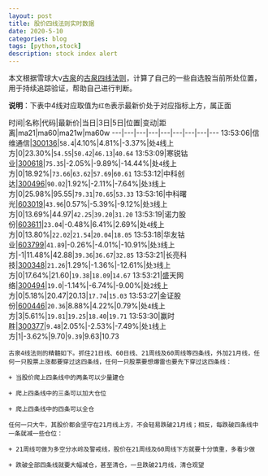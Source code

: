 ```yaml
---
layout: post
title: 股价四线法则实时数据
date: 2020-5-10
categories: blog
tags: [python,stock]
description: stock index alert
---
```



本文根据雪球大v[古泉](https://xueqiu.com/u/7148646888)的[古泉四线法则](https://xueqiu.com/7148646888/130498192)，计算了自己的一些自选股当前所处位置，用于持续追踪验证，帮助自己进行判断。

**说明**：下表中4线对应取值为`红色`表示最新价处于对应指标上方，属正面

时间|名称|代码|最新价|当日|3日|5日|位置|变动|距离|ma21|ma60|ma21w|ma60w
---|---|---|---|---|---|---|---|---
13:53:06|信维通信|[300136](https://xueqiu.com/S/SZ300136)|`58.4`|4.10%|4.81%|-3.37%|处`4`线上方|0|23.30%|`54.55`|`50.42`|`46.13`|`40.64`
13:53:09|寒锐钴业|[300618](https://xueqiu.com/S/SZ300618)|`75.35`|-2.05%|-9.89%|-14.44%|处`4`线上方|0|18.92%|`73.66`|`63.62`|`57.69`|`60.61`
13:53:12|中科创达|[300496](https://xueqiu.com/S/SZ300496)|`90.02`|1.92%|-2.11%|-7.64%|处`3`线上方|0|25.98%|95.55|`79.31`|`70.65`|`53.33`
13:53:16|中科曙光|[603019](https://xueqiu.com/S/SH603019)|`43.96`|0.57%|-5.39%|-9.12%|处`3`线上方|0|13.69%|44.97|`42.25`|`39.20`|`31.20`
13:53:19|诺力股份|[603611](https://xueqiu.com/S/SH603611)|`23.04`|-0.48%|6.41%|2.69%|处`4`线上方|0|13.80%|`22.02`|`21.54`|`20.04`|`18.05`
13:53:18|华友钴业|[603799](https://xueqiu.com/S/SH603799)|`41.89`|-0.26%|-4.01%|-10.91%|处`3`线上方|-1|11.48%|42.88|`39.36`|`36.67`|`32.85`
13:53:21|长亮科技|[300348](https://xueqiu.com/S/SZ300348)|`21.26`|1.29%|-1.36%|-12.61%|处`3`线上方|0|17.64%|21.60|`19.38`|`18.09`|`14.67`
13:53:21|盛天网络|[300494](https://xueqiu.com/S/SZ300494)|`19.0`|-1.14%|-6.74%|-9.00%|处`2`线上方|0|5.18%|20.47|20.13|`17.74`|`15.03`
13:53:27|金证股份|[600446](https://xueqiu.com/S/SH600446)|`20.36`|8.88%|4.22%|0.79%|处`4`线上方|3|5.61%|`19.81`|`19.25`|`18.40`|`19.71`
13:53:30|赢时胜|[300377](https://xueqiu.com/S/SZ300377)|`9.48`|2.05%|-2.53%|-7.49%|处`1`线上方|1|-3.62%|9.70|`9.39`|9.63|10.73

```
古泉4线法则的精髓如下。抓住21日线、60日线、21周线及60周线等四条线，外加21月线，任何一只股票上涨都要穿过这四条线，任何一只股票要想爆雷也要先下穿过这四条线：

+ 当股价爬上四条线中的两条可以少量建仓

+ 爬上四条线中的三条可以加大仓位

+ 爬上四条线中的四条可以全仓

任何一只大牛，其股价都会坚守在21月线上方，不会轻易跌破21月线；相反，每跌破四条线中一条就减一些仓位：

+ 21周线可做为多空分水岭及警戒线，股价在21周线及60周线下方就要十分慎重，多看少做

+ 跌破全部四条线就要大幅减仓，甚至清仓，一旦跌破21月线，清仓观望
```